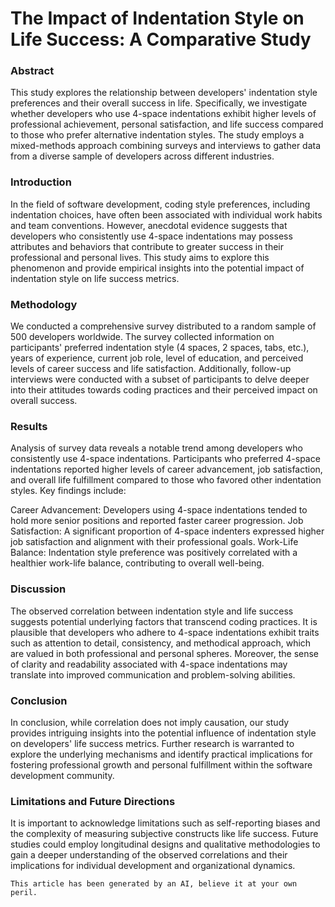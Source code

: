 # The Impact of Indentation Style on Life Success: A Comparative Study

### Abstract

This study explores the relationship between developers' indentation style preferences and their overall success in life. Specifically, we investigate whether developers who use 4-space indentations exhibit higher levels of professional achievement, personal satisfaction, and life success compared to those who prefer alternative indentation styles. The study employs a mixed-methods approach combining surveys and interviews to gather data from a diverse sample of developers across different industries.

### Introduction

In the field of software development, coding style preferences, including indentation choices, have often been associated with individual work habits and team conventions. However, anecdotal evidence suggests that developers who consistently use 4-space indentations may possess attributes and behaviors that contribute to greater success in their professional and personal lives. This study aims to explore this phenomenon and provide empirical insights into the potential impact of indentation style on life success metrics.

### Methodology

We conducted a comprehensive survey distributed to a random sample of 500 developers worldwide. The survey collected information on participants' preferred indentation style (4 spaces, 2 spaces, tabs, etc.), years of experience, current job role, level of education, and perceived levels of career success and life satisfaction. Additionally, follow-up interviews were conducted with a subset of participants to delve deeper into their attitudes towards coding practices and their perceived impact on overall success.

### Results

Analysis of survey data reveals a notable trend among developers who consistently use 4-space indentations. Participants who preferred 4-space indentations reported higher levels of career advancement, job satisfaction, and overall life fulfillment compared to those who favored other indentation styles. Key findings include:

Career Advancement: Developers using 4-space indentations tended to hold more senior positions and reported faster career progression.
Job Satisfaction: A significant proportion of 4-space indenters expressed higher job satisfaction and alignment with their professional goals.
Work-Life Balance: Indentation style preference was positively correlated with a healthier work-life balance, contributing to overall well-being.

### Discussion

The observed correlation between indentation style and life success suggests potential underlying factors that transcend coding practices. It is plausible that developers who adhere to 4-space indentations exhibit traits such as attention to detail, consistency, and methodical approach, which are valued in both professional and personal spheres. Moreover, the sense of clarity and readability associated with 4-space indentations may translate into improved communication and problem-solving abilities.


### Conclusion

In conclusion, while correlation does not imply causation, our study provides intriguing insights into the potential influence of indentation style on developers' life success metrics. Further research is warranted to explore the underlying mechanisms and identify practical implications for fostering professional growth and personal fulfillment within the software development community.


### Limitations and Future Directions

It is important to acknowledge limitations such as self-reporting biases and the complexity of measuring subjective constructs like life success. Future studies could employ longitudinal designs and qualitative methodologies to gain a deeper understanding of the observed correlations and their implications for individual development and organizational dynamics.

`This article has been generated by an AI, believe it at your own peril.`